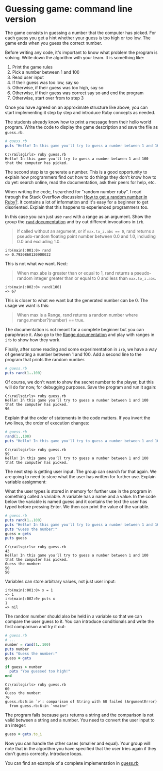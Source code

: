 # Guessing game: command line version

The game consists in guessing a number that the computer has picked. For each guess you get a hint whether your guess is too high or too low. The game ends when you guess the correct number.

Before writing any code, it's important to know what problem the program is solving. Write down the algorithm with your team. It is something like:

1. Print the game rules
2. Pick a number between 1 and 100
3. Read user input
4. If their guess was too low, say so
5. Otherwise, if their guess was too high, say so
6. Otherwise, if their guess was correct say so and end the program
7. Otherwise, start over from to step 3

Once you have agreed on an approximate structure like above, you can start implementing it step by step and introduce Ruby concepts as needed.

The students already know how to print a message from their hello world program. Write the code to display the game description and save the file as `guess.rb`.

```ruby
# guess.rb
puts "Hello! In this game you'll try to guess a number between 1 and 100 that the computer has picked."
```

```
C:\railsgirls> ruby guess.rb
Hello! In this game you'll try to guess a number between 1 and 100 that the computer has picked.
```

The second step is to generate a number. This is a good opportunity to explain how programmers find out how to do things they don't know how to do yet: search online, read the documentation, ask their peers for help, etc.

When writing the code, I searched for "random number ruby". I read through the Stack Overflow discussion [How to get a random number in Ruby?](http://stackoverflow.com/questions/198460/how-to-get-a-random-number-in-ruby). It contains a lot of information and it's easy for a beginner to get disoriented. Explain that this happens to experienced programmers too.

In this case you can just use `rand` with a range as an argument. Show the group the [`rand` documentation](http://ruby-doc.org/core-2.2.3/Kernel.html#method-i-rand) and try out different invocations in `irb`.

> If called without an argument, or if `max.to_i.abs == 0`, rand returns a pseudo-random floating point number between 0.0 and 1.0, including 0.0 and excluding 1.0.

```
irb(main):001:0> rand
=> 0.7930860130900022
```

This is not what we want. Next:

> When max.abs is greater than or equal to 1, rand returns a pseudo-random integer greater than or equal to 0 and less than `max.to_i.abs`.

```
irb(main):002:0> rand(100)
=> 67
```

This is closer to what we want but the generated number can be 0. The usage we want is this:

> When max is a Range, rand returns a random number where range.member?(number) == true.

The documentation is not meant for a complete beginner but you can paraphrase it. Also go to the [Range documentation](http://ruby-doc.org/core-2.2.3/Range.html) and play with ranges in `irb` to show how they work.

Finally, after some reading and some experimentation in `irb`, we have a way of generating a number between 1 and 100. Add a second line to the program that prints the random number.

```ruby
# guess.rb
puts rand(1..100)
```

Of course, we don't want to show the secret number to the player, but this will do for now, for debugging purposes. Save the program and run it again:

```
C:\railsgirls> ruby guess.rb
Hello! In this game you'll try to guess a number between 1 and 100 that the computer has picked.
96
```

Explain that the order of statements in the code matters. If you invert the two lines, the order of execution changes:

```ruby
# guess.rb
rand(1..100)
puts "Hello! In this game you'll try to guess a number between 1 and 100 that the computer has picked."
```

```
C:\railsgirls> ruby guess.rb
59
Hello! In this game you'll try to guess a number between 1 and 100 that the computer has picked.
```

The next step is getting user input. The group can search for that again. We are going to need to store what the user has written for further use. Explain variable assignment:

What the user types is stored in memory for further use in the program in something called a variable. A variable has a name and a value. In the code below the variable is named guess and it contains the text the user has typed before pressing Enter. We then can print the value of the variable.

```ruby
# guess.rb
puts rand(1..100)
puts "Hello! In this game you'll try to guess a number between 1 and 100 that the computer has picked."
puts "Guess the number:"
guess = gets
puts guess
```

```
C:\railsgirls> ruby guess.rb
43
Hello! In this game you'll try to guess a number between 1 and 100 that the computer has picked.
Guess the number:
50
50
```

Variables can store arbitrary values, not just user input:

```
irb(main):001:0> x = 1
=> 1
irb(main):002:0> puts x
1
=> nil
```

The random number should also be held in a variable so that we can compare the user guess to it. You can introduce conditionals and write the first comparison and try it out:

```ruby
# guess.rb
# ...
number = rand(1..100)
puts number
puts "Guess the number:"
guess = gets

if guess > number
  puts "You guessed too high!"
end
```

```
C:\railsgirls> ruby guess.rb
60
Guess the number:
70
guess.rb:6:in `>': comparison of String with 60 failed (ArgumentError)
  from guess.rb:6:in `<main>'
```

The program fails because `gets` returns a string and the comparison is not valid between a string and a number. You need to convert the user input to an integer:

```ruby
guess = gets.to_i
```

Now you can handle the other cases (smaller and equal). Your group will note that in the algorithm you have specified that the user tries again if they don't guess correctly. Introduce loops.

You can find an example of a complete implementation in [guess.rb](/guess/guess.rb)
